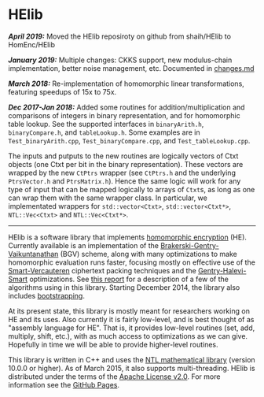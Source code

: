 HElib
=====
***April 2019:*** Moved the HElib reposiroty on github from shaih/HElib to HomEnc/HElib

***January 2019:*** Multiple changes: CKKS support, new modulus-chain implementation, better noise management, etc. Documented in [changes.md](changes.md)

***March 2018:*** Re-implementation of homomorphic linear transformations, featuring speedups of 15x to 75x.

***Dec 2017-Jan 2018:*** Added some routines for addition/multiplication and
comparisons of integers in binary representation, and for homomorphic table
lookup. See the supported interfaces in `binaryArith.h`, `binaryCompare.h`,
and `tableLookup.h`. Some examples are in `Test_binaryArith.cpp`,
`Test_binaryCompare.cpp`, and `Test_tableLookup.cpp`.

The inputs and putputs to the new routines are logically vectors of Ctxt objects
(one Ctxt per bit in the binary representation). These vectors are wrapped by
the new `CtPtrs` wrapper (see `CtPtrs.h` and the underlying `PtrsVector.h` and
`PtrsMatrix.h`).  Hence the same logic will work for any type of input that can
be mapped logically to arrays of `Ctxt`s, as long as one can wrap them with the
same wrapper class. In particular, we implementated wrappers for
`std::vector<Ctxt>`, `std::vector<Ctxt*>`, `NTL::Vec<Ctxt>` and
`NTL::Vec<Ctxt*>`.

-----------------------------------------------------------------------------
HElib is a software library that implements [homomorphic encryption][6] (HE).
Currently available is an implementation of the
[Brakerski-Gentry-Vaikuntanathan][1] (BGV) scheme, along with many
optimizations to make homomorphic evaluation runs faster, focusing mostly on
effective use of the [Smart-Vercauteren][2] ciphertext packing techniques and
the [Gentry-Halevi-Smart][3] optimizations. See [this report][7] for a
description of a few of the algorithms using in this library. Starting
December 2014, the library also includes [bootstrapping][8].

At its present state, this library is mostly meant for researchers working on
HE and its uses. Also currently it is fairly low-level, and is best thought of
as "assembly language for HE". That is, it provides low-level routines (set,
add, multiply, shift, etc.), with as much access to optimizations as we can
give. Hopefully in time we will be able to provide higher-level routines.

This library is written in C++ and uses the [NTL mathematical library][4]
(version 10.0.0 or higher). As of March 2015, it also supports multi-threading.
HElib is distributed under the terms of the [Apache License v2.0][5].
For more information see the [GitHub Pages][9].

  [1]: http://eprint.iacr.org/2011/277       "BGV12"
  [2]: http://eprint.iacr.org/2011/133       "SV11"
  [3]: http://eprint.iacr.org/2012/099       "GHS12"
  [4]: http://www.shoup.net/ntl/             "NTL"
  [5]: http://www.apache.org/licenses/LICENSE-2.0  "Apache-v2.0"
  [6]: http://en.wikipedia.org/wiki/Homomorphic_encryption "Homomorphic encryption"
  [7]: http://eprint.iacr.org/2014/106       "algorithms"
  [8]: http://eprint.iacr.org/2014/873       "bootstrapping"
  [9]: https://github.com/homenc/HElib          "GitHubPages"
